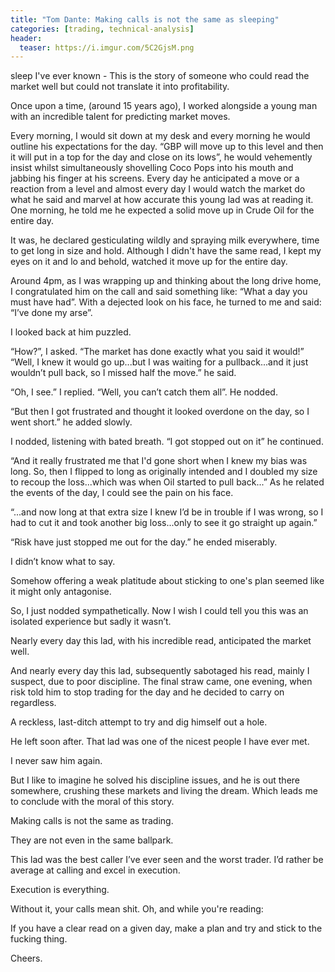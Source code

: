 ```yaml
---
title: "Tom Dante: Making calls is not the same as sleeping"
categories: [trading, technical-analysis]
header:
  teaser: https://i.imgur.com/5C2GjsM.png
---
```


sleep I've ever known - This is the story of someone who could read the market well but could not translate it into profitability.

Once upon a time, (around 15 years ago), I worked alongside a young man with an incredible talent for predicting market moves.

Every morning, I would sit down at my desk and every morning he would outline his expectations for the day. 
“GBP will move up to this level and then it will put in a top for the day and close on its lows”, he would vehemently insist whilst simultaneously shovelling Coco Pops into his mouth and jabbing his finger at his screens. 
Every day he anticipated a move or a reaction from a level and almost every day I would watch the market do what he said and marvel at how accurate this young lad was at reading it. 
One morning, he told me he expected a solid move up in Crude Oil for the entire day.

It was, he declared gesticulating wildly and spraying milk everywhere, time to get long in size and hold. 
Although I didn't have the same read, I kept my eyes on it and lo and behold, watched it move up for the entire day.

Around 4pm, as I was wrapping up and thinking about the long drive home, I congratulated him on the call and said something like: “What a day you must have had”. 
With a dejected look on his face, he turned to me and said: “I’ve done my arse”.

I looked back at him puzzled.

“How?”, I asked. “The market has done exactly what you said it would!” 
“Well, I knew it would go up...but I was waiting for a pullback...and it just wouldn’t pull back, so I missed half the move.” he said.

“Oh, I see.” I replied. “Well, you can’t catch them all”. 
He nodded.

“But then I got frustrated and thought it looked overdone on the day, so I went short.” he added slowly.

I nodded, listening with bated breath. 
“I got stopped out on it” he continued.

“And it really frustrated me that I'd gone short when I knew my bias was long. So, then I flipped to long as originally intended and I doubled my size to recoup the loss...which was when Oil started to pull back...” 
As he related the events of the day, I could see the pain on his face.

“...and now long at that extra size I knew I’d be in trouble if I was wrong, so I had to cut it and took another big loss...only to see it go straight up again.” 

“Risk have just stopped me out for the day.” he ended miserably.

I didn’t know what to say.

Somehow offering a weak platitude about sticking to one's plan seemed like it might only antagonise.

So, I just nodded sympathetically. 
Now I wish I could tell you this was an isolated experience but sadly it wasn’t.

Nearly every day this lad, with his incredible read, anticipated the market well.

And nearly every day this lad, subsequently sabotaged his read, mainly I suspect, due to poor discipline. 
The final straw came, one evening, when risk told him to stop trading for the day and he decided to carry on regardless.

A reckless, last-ditch attempt to try and dig himself out a hole.

He left soon after. 
That lad was one of the nicest people I have ever met.

I never saw him again.

But I like to imagine he solved his discipline issues, and he is out there somewhere, crushing these markets and living the dream. 
Which leads me to conclude with the moral of this story.

Making calls is not the same as trading.

They are not even in the same ballpark.

This lad was the best caller I’ve ever seen and the worst trader. 
I’d rather be average at calling and excel in execution.

Execution is everything.

Without it, your calls mean shit. 
Oh, and while you're reading:

If you have a clear read on a given day, make a plan and try and stick to the fucking thing.

Cheers. 

